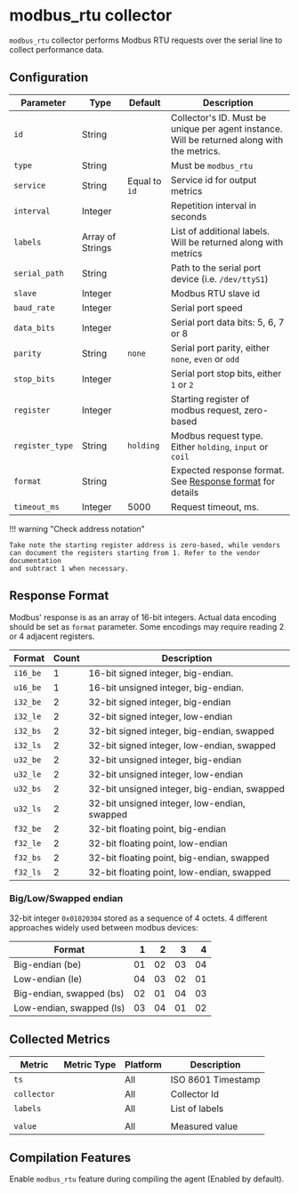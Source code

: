 # modbus_rtu collector

`modbus_rtu` collector performs Modbus RTU requests over the serial line
to collect performance data.

## Configuration

| Parameter       | Type             | Default       | Description                                                                                 |
| --------------- | ---------------- | ------------- | ------------------------------------------------------------------------------------------- |
| `id`            | String           |               | Collector's ID. Must be unique per agent instance. Will be returned along with the metrics. |
| `type`          | String           |               | Must be `modbus_rtu`                                                                        |
| `service`       | String           | Equal to `id` | Service id for output metrics                                                               |
| `interval`      | Integer          |               | Repetition interval in seconds                                                              |
| `labels`        | Array of Strings |               | List of additional labels. Will be returned along with metrics                              |
| `serial_path`   | String           |               | Path to the serial port device (i.e. `/dev/ttyS1`)                                          |
| `slave`         | Integer          |               | Modbus RTU slave id                                                                         |
| `baud_rate`     | Integer          |               | Serial port speed                                                                           |
| `data_bits`     | Integer          |               | Serial port data bits: 5, 6, 7 or 8                                                         |
| `parity`        | String           | `none`        | Serial port parity, either `none`, `even` or `odd`                                          |
| `stop_bits`     | Integer          |               | Serial port stop bits, either `1` or `2`                                                    |
| `register`      | Integer          |               | Starting register of modbus request, zero-based                                             |
| `register_type` | String           | `holding`     | Modbus request type. Either `holding`, `input` or `coil`                                    |
| `format`        | String           |               | Expected response format. See [Response format](#response-format) for details               |
| `timeout_ms`    | Integer          | 5000          | Request timeout, ms.                                                                        |

!!! warning "Check address notation"

    Take note the starting register address is zero-based, while vendors
    can document the registers starting from 1. Refer to the vendor documentation
    and subtract 1 when necessary.

## Response Format

Modbus' response is as an array of 16-bit integers. Actual data encoding
should be set as `format` parameter. Some encodings may require reading
2 or 4 adjacent registers.

| Format   | Count | Description                                  |
| -------- | ----- | -------------------------------------------- |
| `i16_be` | 1     | 16-bit signed integer, big-endian.           |
| `u16_be` | 1     | 16-bit unsigned integer, big-endian.         |
| `i32_be` | 2     | 32-bit signed integer, big-endian            |
| `i32_le` | 2     | 32-bit signed integer, low-endian            |
| `i32_bs` | 2     | 32-bit signed integer, big-endian, swapped   |
| `i32_ls` | 2     | 32-bit signed integer, low-endian, swapped   |
| `u32_be` | 2     | 32-bit unsigned integer, big-endian          |
| `u32_le` | 2     | 32-bit unsigned integer, low-endian          |
| `u32_bs` | 2     | 32-bit unsigned integer, big-endian, swapped |
| `u32_ls` | 2     | 32-bit unsigned integer, low-endian, swapped |
| `f32_be` | 2     | 32-bit floating point, big-endian            |
| `f32_le` | 2     | 32-bit floating point, low-endian            |
| `f32_bs` | 2     | 32-bit floating point, big-endian, swapped   |
| `f32_ls` | 2     | 32-bit floating point, low-endian, swapped   |

### Big/Low/Swapped endian

32-bit integer `0x01020304` stored as a sequence of 4 octets. 4 different
approaches widely used between modbus devices:

| Format                   |   1 |   2 |   3 |   4 |
| ------------------------ | --: | --: | --: | --: |
| Big-endian (be)          |  01 |  02 |  03 |  04 |
| Low-endian (le)          |  04 |  03 |  02 |  01 |
| Big-endian, swapped (bs) |  02 |  01 |  04 |  03 |
| Low-endian, swapped (ls) |  03 |  04 |  01 |  02 |

## Collected Metrics

| Metric      | Metric Type | Platform | Description        |
| ----------- | ----------- | -------- | ------------------ |
| `ts`        |             | All      | ISO 8601 Timestamp |
| `collector` |             | All      | Collector Id       |
| `labels`    |             | All      | List of labels     |
|             |             |          |                    |
| `value`     |             | All      | Measured value     |

## Compilation Features

Enable `modbus_rtu` feature during compiling the agent (Enabled by default).
